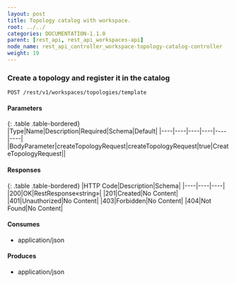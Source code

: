 ```yaml
---
layout: post
title: Topology catalog with workspace.
root: ../../
categories: DOCUMENTATION-1.1.0
parent: [rest_api, rest_api_workspaces-api]
node_name: rest_api_controller_workspace-topology-catalog-controller
weight: 19
---
```


### Create a topology and register it in the catalog
```
POST /rest/v1/workspaces/topologies/template
```

#### Parameters

{: .table .table-bordered}
|Type|Name|Description|Required|Schema|Default|
|----|----|----|----|----|----|
|BodyParameter|createTopologyRequest|createTopologyRequest|true|CreateTopologyRequest||


#### Responses

{: .table .table-bordered}
|HTTP Code|Description|Schema|
|----|----|----|
|200|OK|RestResponse«string»|
|201|Created|No Content|
|401|Unauthorized|No Content|
|403|Forbidden|No Content|
|404|Not Found|No Content|


#### Consumes

* application/json

#### Produces

* application/json

